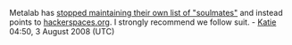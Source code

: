 Metalab has [stopped maintaining their own list of
"soulmates"](http://metalab.at/wiki/Soulmates) and instead points to
[hackerspaces.org](http://hackerspaces.org). I strongly recommend we
follow suit. - [Katie](User:Katie) 04:50, 3 August 2008 (UTC)
